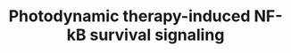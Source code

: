 ---
annotations:
- id: DOID:162
  parent: disease of cellular proliferation
  type: Disease Ontology
  value: cancer
- id: PW:0000263
  parent: regulatory pathway
  type: Pathway Ontology
  value: altered regulatory pathway
authors:
- Ruudweijer
- MaintBot
- Khanspers
- AlexanderPico
- Fehrhart
citedin:
- link: PMC9377275
- link: PMC8431385
- link: PMC7756074
- link: PMC7665362
- link: PMC6321131
communities:
- CPTAC
description: Photodynamic therapy may induce a pro-inflammatory and angiogenic response
  mediated by NF-κB.   Proteins on this pathway have targeted assays available via
  the [https://assays.cancer.gov/available_assays?wp_id=WP3617 CPTAC Assay Portal]
last-edited: 2019-09-06
ndex: 3de06330-8b67-11eb-9e72-0ac135e8bacf
organisms:
- Homo sapiens
redirect_from:
- /index.php/Pathway:WP3617
- /instance/WP3617
revision: null
schema-jsonld:
- '@context': https://schema.org/
  '@id': https://wikipathways.github.io/pathways/WP3617.html
  '@type': Dataset
  creator:
    '@type': Organization
    name: WikiPathways
  description: Photodynamic therapy may induce a pro-inflammatory and angiogenic response
    mediated by NF-κB.   Proteins on this pathway have targeted assays available via
    the [https://assays.cancer.gov/available_assays?wp_id=WP3617 CPTAC Assay Portal]
  keywords:
  - BCL2A1
  - BCL2L2
  - BIRC2
  - BIRC3
  - BIRC5
  - CCND1
  - CD40LG
  - CFLAR
  - CHUK
  - CSF2
  - CXCL2
  - EGLN2
  - ICAM1
  - IKBKB
  - IL1A
  - IL1B
  - IL2
  - IL6
  - IL8
  - MMP1
  - MMP2
  - MMP3
  - MMP9
  - NFKB1
  - NFKB2
  - PTGS2
  - REL
  - RELA
  - RELB
  - SELE
  - TNF
  - TNFRSF1A
  - TRAF6
  - VCAM1
  - VEGFA
  license: CC0
  name: Photodynamic therapy-induced NF-kB survival signaling
seo: CreativeWork
title: Photodynamic therapy-induced NF-kB survival signaling
wpid: WP3617
---